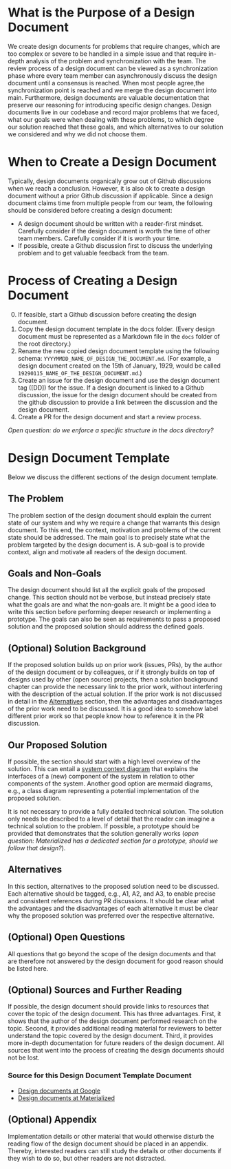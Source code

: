 # What is the Purpose of a Design Document
We create design documents for problems that require changes, which are too complex or severe to be handled in a simple issue and that require in-depth analysis of the problem and synchronization with the team.
The review process of a design document can be viewed as a synchronization phase where every team member can asynchronously discuss the design document until a consensus is reached. When most people agree,the synchronization point is reached and we merge the design document into main.
Furthermore, design documents are valuable documentation that preserve our reasoning for introducing specific design changes. Design documents live in our codebase and record major problems that we faced, what our goals were when dealing with these problems, to which degree our solution reached that these goals, and which alternatives to our solution we considered and why we did not choose them.

# When to Create a Design Document
Typically, design documents organically grow out of Github discussions when we reach a conclusion. However, it is also ok to create a design document without a prior Github discussion if applicable.
Since a design document claims time from multiple people from our team, the following should be considered before creating a design document:
- A design document should be written with a reader-first mindset. Carefully consider if the design document is worth the time of other team members. Carefully consider if it is worth your time.
- If possible, create a Github discussion first to discuss the underlying problem and to get valuable feedback from the team.

# Process of Creating a Design Document
0. If feasible, start a Github discussion before creating the design document.
1. Copy the design document template in the docs folder. (Every design document must be represented as a Markdown file in the `docs` folder of the root directory.)
2. Rename the new copied design document template using the following schema: `YYYYMMDD_NAME_OF_DESIGN_THE_DOCUMENT.md`. (For example, a design document created on the 15th of January, 1929, would be called `19290115_NAME_OF_THE_DESIGN_DOCUMENT.md`.)
3. Create an issue for the design document and use the design document tag ([DD]) for the issue. If a design document is linked to a Github discussion, the issue for the design document should be created from the github discussion to provide a link between the discussion and the design document.
4. Create a PR for the design document and start a review process.

*Open question: do we enforce a specific structure in the docs directory?*

# Design Document Template
Below we discuss the different sections of the design document template.

## The Problem
The problem section of the design document should explain the current state of our system and why we require a change that warrants this design document. To this end, the context, motivation and problems of the current state should be addressed. The main goal is to precisely state what the problem targeted by the design document is. A sub-goal is to provide context, align and motivate all readers of the design document.

## Goals and Non-Goals
The design document should list all the explicit goals of the proposed change. This section should not be verbose, but instead precisely state what the goals are and what the non-goals are. It might be a good idea to write this section before performing deeper research or implementing a prototype. The goals can also be seen as requirements to pass a proposed solution and the proposed solution should address the defined goals.

## (Optional) Solution Background
If the proposed solution builds up on prior work (issues, PRs), by the author of the design document or by colleagues, or if it strongly builds on top of designs used by other (open source) projects, then a solution background chapter can provide the necessary link to the prior work, without interfering with the description of the actual solution.
If the prior work is not discussed in detail in the [Alternatives](#alternatives) section, then the advantages and disadvantages of the prior work need to be discussed. It is a good idea to somehow label different prior work so that people know how to reference it in the PR discussion.

## Our Proposed Solution
If possible, the section should start with a high level overview of the solution. This can entail a [system context diagram](https://en.wikipedia.org/wiki/System_context_diagram) that explains the interfaces of a (new) component of the system in relation to other components of the system. Another good option are mermaid diagrams, e.g., a class diagram representing a potential implementation of the proposed solution.

It is not necessary to provide a fully detailed technical solution. The solution only needs be described to a level of detail that the reader can imagine a technical solution to the problem. If possible, a prototype should be provided that demonstrates that the solution generally works (*open question: Materialized has a dedicated section for a prototype, should we follow that design?*).

## Alternatives
In this section, alternatives to the proposed solution need to be discussed. Each alternative should be tagged, e.g., A1, A2, and A3, to enable precise and consistent references during PR discussions.
It should be clear what the advantages and the disadvantages of each alternative it must be clear why the proposed solution was preferred over the respective alternative.

## (Optional) Open Questions
All questions that go beyond the scope of the design documents and that are therefore not answered by the design document for good reason should be listed here.

## (Optional) Sources and Further Reading
If possible, the design document should provide links to resources that cover the topic of the design document. This has three advantages. First, it shows that the author of the design document performed research on the topic. Second, it provides additional reading material for reviewers to better understand the topic covered by the design document. Third, it provides more in-depth documentation for future readers of the design document. All sources that went into the process of creating the design documents should not be lost.

### Source for this Design Document Template Document
- [Design documents at Google](https://www.industrialempathy.com/posts/design-docs-at-google/)
- [Design documents at Materialized](https://github.com/MaterializeInc/materialize/tree/main/doc/developer/design)

## (Optional) Appendix
Implementation details or other material that would otherwise disturb the reading flow of the design document should be placed in an appendix. Thereby, interested readers can still study the details or other documents if they wish to do so, but other readers are not distracted.